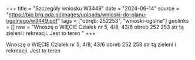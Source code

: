 +++
title = "Szczegóły wniosku W3449"
date = "2024-06-14"
source = "https://bip.brg.gda.pl/images/uploads/wnioski-do-planu-ogolnego/w3449.pdf"
tags = ["obręb: 252253", "wnioski-ogolne"]
geolinks = []
raw = "Wnoszę o WIĘCIE Czlałek nr 5, 4/8, 43/6 obreb 252 253 str tą zieleni i rekreacji. Jest to teren "
+++

Wnoszę o WIĘCIE Czlałek nr 5, 4/8, 43/6 obreb 252 253 str tą zieleni i rekreacji. Jest to teren



